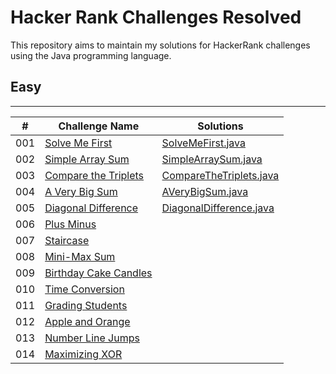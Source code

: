 # Hacker Rank Challenges Resolved
This repository aims to maintain my solutions for HackerRank challenges using the Java programming language.

## Easy
<hr>

| #   | Challenge Name                                                                                                 | Solutions                                                                                                                                                              |
|-----|----------------------------------------------------------------------------------------------------------------|------------------------------------------------------------------------------------------------------------------------------------------------------------------------|
| 001 | [Solve Me First](https://www.hackerrank.com/challenges/solve-me-first/problem?isFullScreen=true)               | [SolveMeFirst.java](https://github.com/eduardocintra/hacker-rank-solutions/blob/master/src/br/com/eduardocintra/easy/solvemefirst/SolveMeFirst.java)                   |
| 002 | [Simple Array Sum](https://www.hackerrank.com/challenges/simple-array-sum/problem?isFullScreen=true)           | [SimpleArraySum.java](https://github.com/eduardocintra/hacker-rank-solutions/blob/master/src/br/com/eduardocintra/easy/simplearraysum/SimpleArraySum.java)             |
| 003 | [Compare the Triplets](https://www.hackerrank.com/challenges/compare-the-triplets/problem?isFullScreen=true)   | [CompareTheTriplets.java](https://github.com/eduardocintra/hacker-rank-solutions/blob/master/src/br/com/eduardocintra/easy/comparethetriplets/CompareTheTriplets.java) |
| 004 | [A Very Big Sum](https://www.hackerrank.com/challenges/a-very-big-sum/problem?isFullScreen=true)               | [AVeryBigSum.java](https://github.com/eduardocintra/hacker-rank-solutions/blob/master/src/br/com/eduardocintra/easy/averybigsum/AVeryBigSum.java)                                                                                                                                                                   |
| 005 | [Diagonal Difference](https://www.hackerrank.com/challenges/diagonal-difference/problem?isFullScreen=true)     | [DiagonalDifference.java](https://github.com/eduardocintra/hacker-rank-solutions/blob/master/src/br/com/eduardocintra/easy/diagonaldifference/DiagonalDifference.java)                                                                                                                                                                   |
| 006 | [Plus Minus](https://www.hackerrank.com/challenges/plus-minus/problem?isFullScreen=true)                       | []()                                                                                                                                                                   |
| 007 | [Staircase](https://www.hackerrank.com/challenges/staircase/problem?isFullScreen=true)                         | []()                                                                                                                                                                   |
| 008 | [Mini-Max Sum](https://www.hackerrank.com/challenges/mini-max-sum/problem?isFullScreen=true)                   | []()                                                                                                                                                                   |
| 009 | [Birthday Cake Candles](https://www.hackerrank.com/challenges/birthday-cake-candles/problem?isFullScreen=true) | []()                                                                                                                                                                   |
| 010 | [Time Conversion](https://www.hackerrank.com/challenges/time-conversion/problem?isFullScreen=true)             | []()                                                                                                                                                                   |
| 011 | [Grading Students](https://www.hackerrank.com/challenges/grading?isFullScreen=true)                            | []()                                                                                                                                                                   |
| 012 | [Apple and Orange](https://www.hackerrank.com/challenges/apple-and-orange/problem?isFullScreen=true)           | []()                                                                                                                                                                   |
| 013 | [Number Line Jumps](https://www.hackerrank.com/challenges/kangaroo/problem?isFullScreen=true)                  | []()                                                                                                                                                                   |
| 014 | [Maximizing XOR](https://www.hackerrank.com/challenges/maximizing-xor/problem?isFullScreen=true)               | []()                                                                                                                                                                   |                                                                                                                                                      |
